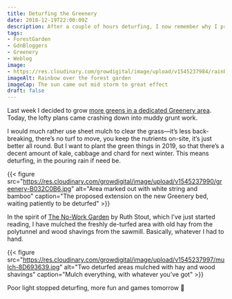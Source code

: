 ```yaml
---
title: Deturfing the Greenery
date: 2018-12-19T22:00:09Z
description: After a couple of hours deturfing, I now remember why I prefer sheet mulching in order to remove grass.
tags: 
- ForestGarden
- GdnBloggers
- Greenery
- Weblog
image: 
- https://res.cloudinary.com/growdigital/image/upload/v1545237984/rainbow-ED42F8EA.jpg
imageAlt: Rainbow over the forest garden
imageCap: The sun came out mid storm to great effect
draft: false
---
```


Last week I decided to grow [more greens in a dedicated Greenery area](http://localhost:3000/blog/eat-your-greens-forest-garden-greenery/). Today, the lofty plans came crashing down into muddy grunt work. 

I would much rather use sheet mulch to clear the grass—it’s less back-breaking, there’s no turf to move, you keep the nutrients on-site, it’s just better all round. But I want to plant the green things in 2019, so that there’s a decent amount of kale, cabbage and chard for next winter. This means deturfing, in the pouring rain if need be.

{{< figure src="https://res.cloudinary.com/growdigital/image/upload/v1545237990/greenery-B032C0B6.jpg" alt="Area marked out with white string and bamboo" caption="The proposed extension on the new Greenery bed, waiting patiently to be deturfed" >}}

In the spirit of [The No-Work Garden](https://amzn.to/2Gwd4vE) by Ruth Stout, which I’ve just started reading, I have mulched the freshly de-turfed area with old hay from the polytunnel and wood shavings from the sawmill. Basically, whatever I had to hand.

{{< figure src="https://res.cloudinary.com/growdigital/image/upload/v1545237997/mulch-8D693639.jpg" alt="Two deturfed areas mulched with hay and wood shavings" caption="Mulch everything, with whatever you’ve got" >}}

Poor light stopped deturfing, more fun and games tomorrow 🙂
